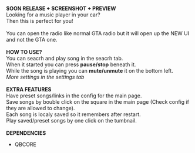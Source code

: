 **SOON RELEASE + SCREENSHOT + PREVIEW**
</br>
Looking for a music player in your car?
</br>
Then this is perfect for you!
</br>
</br>
You can open the radio like normal GTA radio but it will open up the NEW UI and not the GTA one.
</br>
</br>
**HOW TO USE?**
</br>
You can seacrh and play song in the seacrh tab.
</br>
When it started you can press **pause/stop** beneath it.
</br>
While the song is playing you can **mute/unmute** it on the bottom left.
</br>
 _More settings in the settings tab_
</br>
</br>
 **EXTRA FEATURES**
 </br>
Have preset songs/links in the config for the main page.
</br>
Save songs by bouble click on the square in the main page (Check config if they are allowed to change).
</br>
Each song is localy saved so it remembers after restart.
</br>
Play saved/preset songs by one click on the tumbnail.
</br>
</br>
**DEPENDENCIES**
</br>
- QBCORE
